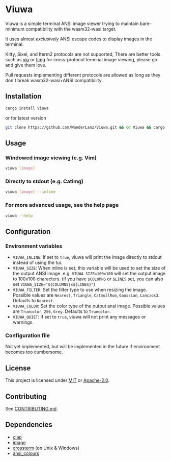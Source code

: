 # Viuwa

Viuwa is a simple terminal ANSI image viewer trying to maintain bare-minimum compatibility with the wasm32-wasi target.

It uses almost *exclusively* ANSI escape codes to display
images in the terminal.

Kitty, Sixel, and Iterm2 protocols are not supported,
There are better tools such as [viu](https://github.com/atanunq/viu) or [timg](https://github.com/hzeller/timg) for cross-protocol terminal image viewing, please go and give them love.

Pull requests implementing different protocols are allowed as long as they don't break wasm32-wasi+ANSI compatibility.

## Installation

```bash
cargo install viuwa
```

or for latest version

```bash
git clone https://github.com/WanderLanz/Viuwa.git && cd Viuwa && cargo install --path .
```

## Usage

### Windowed image viewing (e.g. Vim)

```bash
viuwa [image]
```

### Directly to stdout (e.g. Catimg)

```bash
viuwa [image] --inline
```

### For more advanced usage, see the help page

```bash
viuwa --help
```

## Configuration

### Environment variables

- `VIUWA_INLINE`: If set to `true`, viuwa will print the image directly to stdout instead of using the tui.
- `VIUWA_SIZE`: When inline is set, this variable will be used to set the size of the output ANSI image. e.g. `VIUWA_SIZE=100x100` will set the output image to 100x100 characters. (if you have `$COLUMNS` or `$LINES` set, you can also set `VIUWA_SIZE="${COLUMNS}x${LINES}"`)
- `VIUWA_FILTER`: Set the filter type to use when resizing the image. Possible values are `Nearest`, `Triangle`, `CatmullRom`, `Gaussian`, `Lanczos3`. Defaults to `Nearest`.
- `VIUWA_COLOR`: Set the color type of the output ansi image. Possible values are `Truecolor`, `256`, `Grey`. Defaults to `Truecolor`.
- `VIUWA_QUIET`: If set to `true`, viuwa will not print any messages or warnings.

### Configuration file

Not yet implemented, but will be implemented in the future if environment becomes too cumbersome.

## License

This project is licensed under
[MIT](LICENSE-MIT.txt) or [Apache-2.0](LICENSE-APACHE.txt).

## Contributing

See [CONTRIBUTING.md](CONTRIBUTING.md).

## Dependencies

- [clap](https://crates.io/crates/clap)
- [image](https://crates.io/crates/image)
- [crossterm](https://crates.io/crates/crossterm) (on Unix & Windows)
- [ansi_colours](https://crates.io/crates/ansi_colours)
